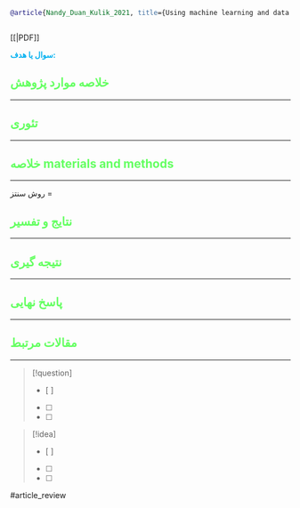 
```bibtex
@article{Nandy_Duan_Kulik_2021, title={Using machine learning and data mining to leverage community knowledge for the engineering of stable Metal–Organic frameworks}, volume={143}, url={https://pubmed.ncbi.nlm.nih.gov/34643374/}, DOI={[10.1021/jacs.1c07217](https://doi.org/10.1021/jacs.1c07217)}, number={42}, journal={Journal of the American Chemical Society}, author={Nandy, Aditya and Duan, Chenru and Kulik, Heather J.}, year={2021}, month=oct, pages={17535–17547} }



```

[[|PDF]]

**<span style="color:#00b0f0">سوال یا هدف:</span>**



## <span style="color:#64ff61">خلاصه موارد پژوهش</span>
---

## <span style="color:#64ff61">تئوری</span>
---



## <span style="color:#64ff61">خلاصه materials and methods</span>
---

روش سنتز = 



## <span style="color:#64ff61"> نتایج و تفسیر</span>
---



## <span style="color:#64ff61">نتیجه گیری</span>
---



## <span style="color:#64ff61">پاسخ نهایی</span>
---




## <span style="color:#64ff61">مقالات مرتبط</span>
---





> [!question] 
>- [ ] 
>- [ ]  
>- [ ] 


> [!idea] 
> - [ ] 
>- [ ] 
>- [ ] 



#article_review
